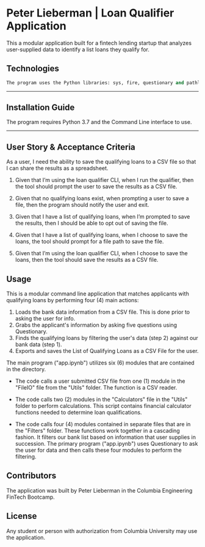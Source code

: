# Peter Lieberman | Loan Qualifier Application

This a modular application built for a fintech lending startup that analyzes user-supplied data to identify a list loans they qualify for.


## Technologies

```python
The program uses the Python libraries: sys, fire, questionary and pathlib. The application requires a csvfile with bank loan data as the data input. The output is a csvfile with an optimized list of loans that is given to the user. The frontend of the application runs through the command line.
```
---

## Installation Guide

The program requires Python 3.7 and the Command Line interface to use.

---

## User Story & Acceptance Criteria

As a user, I need the ability to save the qualifying loans to a CSV file so that I can share the results as a spreadsheet.

1) Given that I’m using the loan qualifier CLI, when I run the qualifier, then the tool should prompt the user to save the results as a CSV file.

2) Given that no qualifying loans exist, when prompting a user to save a file, then the program should notify the user and exit.

3) Given that I have a list of qualifying loans, when I’m prompted to save the results, then I should be able to opt out of saving the file.

4) Given that I have a list of qualifying loans, when I choose to save the loans, the tool should prompt for a file path to save the file.

5) Given that I’m using the loan qualifier CLI, when I choose to save the loans, then the tool should save the results as a CSV file.

## Usage

This is a modular command line application that matches applicants with qualifying loans by performing four (4) main actions:

1) Loads the bank data information from a CSV file. This is done prior to asking the user for info.
2) Grabs the applicant's information by asking five questions using Questionary.
3) Finds the qualifying loans by filtering the user's data (step 2) against our bank data (step 1).
4) Exports and saves the List of Qualifying Loans as a CSV File for the user.

The main program ("app.ipynb") utilizes six (6) modules that are contained in the directory. 

- The code calls a user submitted CSV file from one (1) module in the "FileIO" file from the "Utils" folder. The function is a CSV reader.

- The code calls two (2) modules in the "Calculators" file in the "Utils" folder to perform calculations. This script contains financial calculator functions needed to determine loan qualifications.

- The code calls four (4) modules contained in separate files that are in the "Filters" folder. These functions work together in a cascading fashion. It filters our bank list based on information that user supplies in succession. The primary program ("app.ipynb") uses Questionary to ask the user for data and then calls these four modules to perform the filtering.


## Contributors

The application was built by Peter Lieberman in the Columbia Engineering FinTech Bootcamp.

## License

Any student or person with authorization from Columbia University may use the application.
